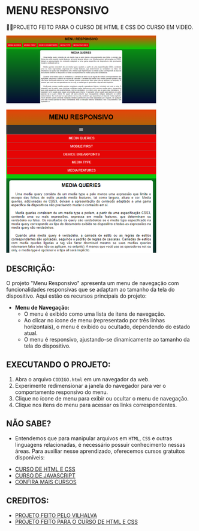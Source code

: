 # MENU RESPONSIVO
👨‍🏫PROJETO FEITO PARA O CURSO DE HTML E CSS DO CURSO EM VIDEO.

<img src="./IMAGENS/FOTO_1.png" align="center" width="400"> <br><br>
<img src="./IMAGENS/FOTO_2.png" align="center" width="400"> <br>

## DESCRIÇÃO:
O projeto "Menu Responsivo" apresenta um menu de navegação com funcionalidades responsivas que se adaptam ao tamanho da tela do dispositivo. Aqui estão os recursos principais do projeto:

- **Menu de Navegação:**
  - O menu é exibido como uma lista de itens de navegação.
  - Ao clicar no ícone de menu (representado por três linhas horizontais), o menu é exibido ou ocultado, dependendo do estado atual.
  - O menu é responsivo, ajustando-se dinamicamente ao tamanho da tela do dispositivo.

## EXECUTANDO O PROJETO:
1. Abra o arquivo `CODIGO.html` em um navegador da web.
2. Experimente redimensionar a janela do navegador para ver o comportamento responsivo do menu.
3. Clique no ícone de menu para exibir ou ocultar o menu de navegação.
4. Clique nos itens do menu para acessar os links correspondentes.

## NÃO SABE?
- Entendemos que para manipular arquivos em `HTML`, `CSS` e outras linguagens relacionadas, é necessário possuir conhecimento nessas áreas. Para auxiliar nesse aprendizado, oferecemos cursos gratuitos disponíveis:
* [CURSO DE HTML E CSS](https://github.com/VILHALVA/CURSO-DE-HTML-E-CSS)
* [CURSO DE JAVASCRIPT](https://github.com/VILHALVA/CURSO-DE-JAVASCRIPT)
* [CONFIRA MAIS CURSOS](https://github.com/VILHALVA?tab=repositories&q=+topic:CURSO)

## CREDITOS:
- [PROJETO FEITO PELO VILHALVA](https://github.com/VILHALVA)
- [PROJETO FEITO PARA O CURSO DE HTML E CSS](https://github.com/VILHALVA/CURSO-DE-HTML-E-CSS)
